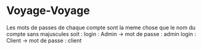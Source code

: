 # Voyage-Voyage
Les mots de passes de chaque compte sont la meme chose que le nom du compte sans majuscules soit :
login : Admin -> mot de passe : admin
login : Client -> mot de passe : client
